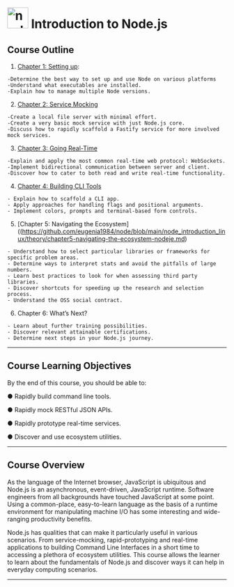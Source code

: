 # <img width="48" height="48" src="https://img.icons8.com/fluency/48/node-js.png" alt="node-js"/> Introduction to Node.js

## Course Outline

1. [Chapter 1: Setting up](https://github.com/eugenia1984/node/blob/main/node_introduction_linux/theory/chapte1-setting-up.md):

```
-Determine the best way to set up and use Node on various platforms
-Understand what executables are installed.
-Explain how to manage multiple Node versions.
```

2. [Chapter 2: Service Mocking](https://github.com/eugenia1984/node/blob/main/node_introduction_linux/theory/chapter2-service-mocking.md)

```
-Create a local file server with minimal effort.
-Create a very basic mock service with just Node.js core.
-Discuss how to rapidly scaffold a Fastify service for more involved mock services.
```

3. [Chapter 3: Going Real-Time](https://github.com/eugenia1984/node/blob/main/node_introduction_linux/theory/chapter3-going-real-time.md)

```
-Explain and apply the most common real-time web protocol: WebSockets.
-Implement bidirectional communication between server and client.
-Discover how to cater to both read and write real-time functionality.
```

4. [Chapter 4: Building CLI Tools](https://github.com/eugenia1984/node/blob/main/node_introduction_linux/theory/chapter4-building-cli-tools.md)

```
- Explain how to scaffold a CLI app.
- Apply approaches for handling flags and positional arguments.
- Implement colors, prompts and terminal-based form controls.
```

5. [Chapter 5: Navigating the Ecosystem]((https://github.com/eugenia1984/node/blob/main/node_introduction_linux/theory/chapter5-navigating-the-ecosystem-nodeje.md)

```
- Understand how to select particular libraries or frameworks for specific problem areas.
- Determine ways to interpret stats and avoid the pitfalls of large numbers.
- Learn best practices to look for when assessing third party libraries.
- Discover shortcuts for speeding up the research and selection process.
- Understand the OSS social contract.
```

6. Chapter 6: What’s Next?

```
- Learn about further training possibilities.
- Discover relevant attainable certifications.
- Determine next steps in your Node.js journey.
```

---

## Course Learning Objectives

By the end of this course, you should be able to:

● Rapidly build command line tools.

● Rapidly mock RESTful JSON APIs.

● Rapidly prototype real-time services.

● Discover and use ecosystem utilities.

---

## Course Overview

As the language of the Internet browser, JavaScript is ubiquitous and Node.js is an asynchronous, event-driven, JavaScript runtime. Software engineers from all backgrounds have touched JavaScript at some point. Using a common-place, easy-to-learn language as the basis
of a runtime environment for manipulating machine I/O has some interesting and wide-ranging
productivity benefits.

Node.js has qualities that can make it particularly useful in various scenarios. From service-mocking, rapid-prototyping and real-time applications to building Command Line Interfaces in a short time to accessing a plethora of ecosystem utilities. This course allows the learner to learn about the fundamentals of Node.js and discover ways it can help in everyday computing scenarios.

---
